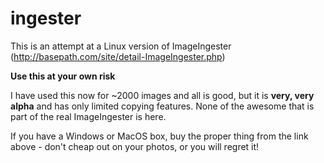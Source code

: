 # ingester

This is an attempt at a Linux version of ImageIngester (http://basepath.com/site/detail-ImageIngester.php)

**Use this at your own risk**

I have used this now for ~2000 images and all is good, but it is **very, very alpha** and has only limited copying features.  None of the awesome that is part of the real ImageIngester is here.

If you have a Windows or MacOS box, buy the proper thing from the link above - don't cheap out on your photos, or you will regret it!